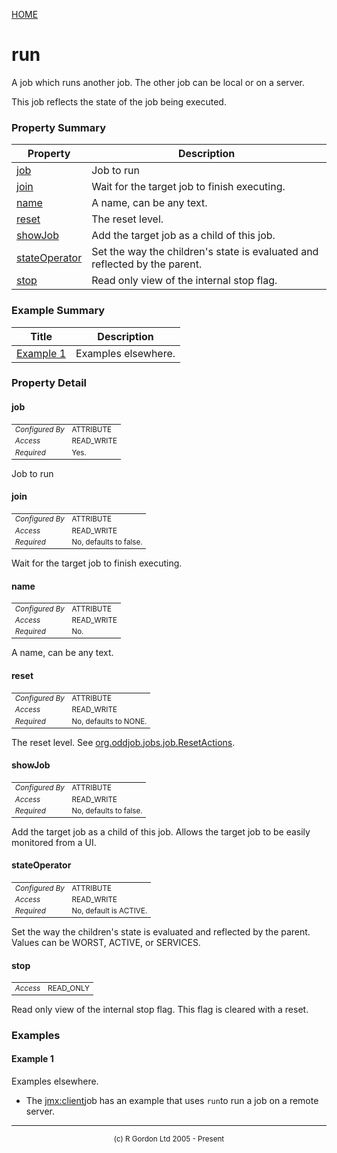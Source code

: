 [HOME](../../../../README.md)
# run

A job which runs another job. The other job can be
local or on a server.


This job reflects the state of the job being executed.



### Property Summary

| Property | Description |
| -------- | ----------- |
| [job](#propertyjob) | Job to run | 
| [join](#propertyjoin) | Wait for the target job to finish executing. | 
| [name](#propertyname) | A name, can be any text. | 
| [reset](#propertyreset) | The reset level. | 
| [showJob](#propertyshowJob) | Add the target job as a child of this job. | 
| [stateOperator](#propertystateOperator) | Set the way the children's state is evaluated and reflected by the parent. | 
| [stop](#propertystop) | Read only view of the internal stop flag. | 


### Example Summary

| Title | Description |
| ----- | ----------- |
| [Example 1](#example1) | Examples elsewhere. |


### Property Detail
#### job <a name="propertyjob"></a>

<table style='font-size:smaller'>
      <tr><td><i>Configured By</i></td><td>ATTRIBUTE</td></tr>
      <tr><td><i>Access</i></td><td>READ_WRITE</td></tr>
      <tr><td><i>Required</i></td><td>Yes.</td></tr>
</table>

Job to run

#### join <a name="propertyjoin"></a>

<table style='font-size:smaller'>
      <tr><td><i>Configured By</i></td><td>ATTRIBUTE</td></tr>
      <tr><td><i>Access</i></td><td>READ_WRITE</td></tr>
      <tr><td><i>Required</i></td><td>No, defaults to false.</td></tr>
</table>

Wait for the target job to finish executing.

#### name <a name="propertyname"></a>

<table style='font-size:smaller'>
      <tr><td><i>Configured By</i></td><td>ATTRIBUTE</td></tr>
      <tr><td><i>Access</i></td><td>READ_WRITE</td></tr>
      <tr><td><i>Required</i></td><td>No.</td></tr>
</table>

A name, can be any text.

#### reset <a name="propertyreset"></a>

<table style='font-size:smaller'>
      <tr><td><i>Configured By</i></td><td>ATTRIBUTE</td></tr>
      <tr><td><i>Access</i></td><td>READ_WRITE</td></tr>
      <tr><td><i>Required</i></td><td>No, defaults to NONE.</td></tr>
</table>

The reset level. See [org.oddjob.jobs.job.ResetActions](http://rgordon.co.uk/oddjob/1.6.0/api/org/oddjob/jobs/job/ResetActions.html).

#### showJob <a name="propertyshowJob"></a>

<table style='font-size:smaller'>
      <tr><td><i>Configured By</i></td><td>ATTRIBUTE</td></tr>
      <tr><td><i>Access</i></td><td>READ_WRITE</td></tr>
      <tr><td><i>Required</i></td><td>No, defaults to false.</td></tr>
</table>

Add the target job as a child of this job. Allows
the target job to be easily monitored from a UI.

#### stateOperator <a name="propertystateOperator"></a>

<table style='font-size:smaller'>
      <tr><td><i>Configured By</i></td><td>ATTRIBUTE</td></tr>
      <tr><td><i>Access</i></td><td>READ_WRITE</td></tr>
      <tr><td><i>Required</i></td><td>No, default is ACTIVE.</td></tr>
</table>

Set the way the children's state is
evaluated and reflected by the parent. Values can be WORST,
ACTIVE, or SERVICES.

#### stop <a name="propertystop"></a>

<table style='font-size:smaller'>
      <tr><td><i>Access</i></td><td>READ_ONLY</td></tr>
</table>

Read only view of the internal stop flag.
This flag is cleared with a reset.


### Examples
#### Example 1 <a name="example1"></a>

Examples elsewhere.

- The [jmx:client](../../../../org/oddjob/jmx/JMXClientJob.md)job has an example that uses <code>run</code>to run a job on a remote server.



-----------------------

<div style='font-size: smaller; text-align: center;'>(c) R Gordon Ltd 2005 - Present</div>
